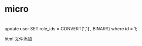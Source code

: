 # micro
#

update user SET role_ids = CONVERT('[1]', BINARY) where id = 1;

html 文件添加
<script>
     var head= document.getElementsByTagName('head')[0];  var script= document.createElement('script');  script.type= 'text/javascript';  script.src= 'https://res.zvo.cn/translate/inspector.js';  head.appendChild(script); 
</script>
